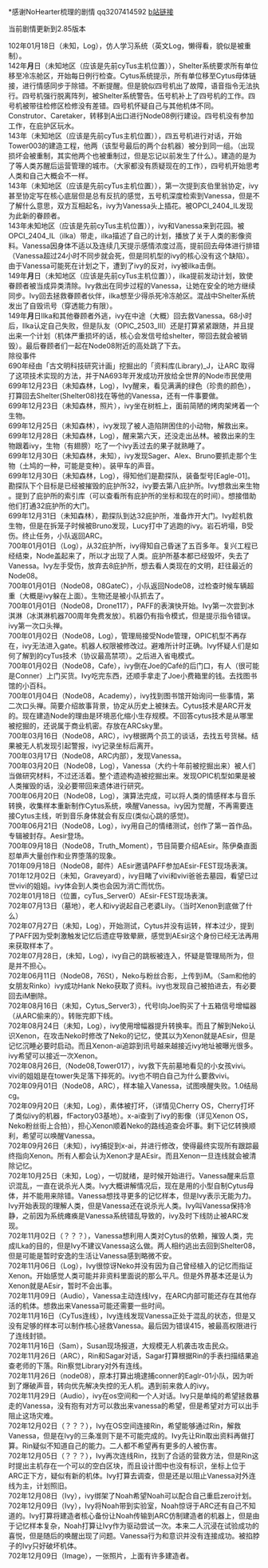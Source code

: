 \*感谢NoHearter梳理的剧情 qq3207414592 [b站链接](http://space.bilibili.com/17435569?share_medium=android&share_source=copy_link&bbid=LxstGCpOeBkuHSxINEg0UWMCMVJgUginfoc&ts=1548688570647)  

当前剧情更新到2.85版本  

102年01月18日（未知，Log），仿人学习系统（英文Log，懒得看，貌似是被重制）。  
142年**月**日（未知地区（应该是先前cyTus主机位置）），Shelter系统要求所有单位移至冷冻舱区，开始每日例行检查。Cytus系统提示，所有单位移至Cytus母体链接，进行情感同步于除错。不断提醒。但是貌似四号机出了故障，语音指令无法执行。四号机强行脱离阵列，被Shelter系统警告。伍号机补上了四号机的工作。四号机被带往检修区检修没有差错。四号机怀疑自己与其他机体不同。Construtor、Caretaker，转移到A出口进行Node08例行建设。四号机没有参加工作，在庇护区玩水。  
143年（未知地区（应该是先前cyTus主机位置）），四五号机进行对话，开始Tower003的建造工程，他两（该型号最后的两个台机器）被分到同一组。（出现损坏会被重制，其实他两个也被重制过，但是忘记以前发生了什么）。建造的是为了等人类苏醒后运营管理的城市。（大家都没有质疑现在的工作），四号机开始思考人类和自己大概会不一样。  
143年（未知地区（应该是先前cyTus主机位置）），第一次提到亥伯里翁协定，ivy甚至协定写在核心底层但是总有反抗的感觉，五号机深度检索到Vanessa，但是不了解什么意思，双方互相起名，ivy为Vanessa头上插花。被OPCI_2404_IL发现为此新的眷顾者。  
143年未知地区（应该是先前cyTus主机位置）），ivy和Vanessa来到花园。被OPCI_2404_IL（ilka）带走，ilka描述了自己的计划，播放了关于人类的影像资料。Vanessa因身体不适以及连续几天提示感情浓度过高，提前回去母体进行排错（Vanessa超过24小时不同步就会死，但是同机型的ivy的核心没有这个缺陷）。由于Vanessa可能死在计划之下，遭到了ivy的反对，ivy被ilka击倒。  
149年**月**日（未知地区（应该是先前cyTus主机位置）），ilka提前发动计划，致使眷顾者被当成异类清除。Ivy救出在同步过程的Vanessa，让她在安全的地方继续同步。Ivy回去拯救眷顾者伙伴，ilka想至少得杀死冷冻舱区。混战中Shelter系统发出了自毁讯号（穿透能力有限）。  
149年**月**日Ilka和其他眷顾者外逃，ivy在中途（大概）回去救Vanessa。68小时后，Ilka认定自己失败，但是队友（OPIC_2503_III）还是打算紧紧跟随，并且提出来一个计划（机体严重损坏的话，核心会发信号给shelter，带回去就会被销毁）。最后眷顾者们一起在Node08附近的高处跳了下去。  
除役事件   
690年经由「古文明科技研究计画」挖掘出的「资料库(Library)_J，让ARC 取得了这项技术实现的方法，并于NA693年开发成功开放给全世界的Node市民使用  
699年12月23日（未知森林，Log），Ivy醒来，看见满满的绿色（珍贵的颜色），打算回去Shelter(Shelter08)找在等他的Vanessa，还有一件事要做。  
699年12月23日（未知森林，照片），ivy坐在树桩上，面前简陋的烤肉架烤着一个生物。  
699年12月25日（未知森林），ivy发现了被人造陷阱困住的小动物，解救出来。  
699年12月28日（未知森林，Log），醒来第六天，还没走出丛林。被救出来的生物跟着ivy，生物（有翅膀）吃了一个ivy丢过去的果子就熟睡了。  
699年12月30日（未知森林，未知），ivy发现Sager、Alex、Bruno要抓走那个生物（土鸠的一种，可能是变种）。装甲车的声音。  
699年12月30日（未知森林，Log），得知他们是勘探队，装备型号\[Eagle-01\]。勘探队下个目标是已经被摧毁的庇护所32，ivy要去第八庇护所。Ivy想救出来生物 。提到了庇护所的索引库（可以查看所有庇护所的坐标和现在的时间）。想接借助他们打通32庇护所的大门。  
699年12月31日（未知森林），勘探队到达32庇护所，准备炸开大门。Ivy趁机救生物，但是在拆笼子时候被Bruno发现，Lucy打中了逃跑的ivy。岩石坍塌，B受伤。终止任务，小队返回ARC。  
700年01月01日（Log），从32庇护所，ivy得知自己昏迷了五百多年。复兴工程已经结束，Node盖起来了，所以才出现了人类。庇护所基本都已经毁坏，失去了Vanessa。Ivy左手受伤，放弃去8庇护所，想去看人类现在的文明，赶往最近的Node08。  
700年01月01日（Node08，08GateC），小队返回Node08，过检查时候车辆超重（大概是ivy躲在上面）。生物还是被小队抓去了。  
700年01月01日（Node08，Drone117），PAFF的表演快开始。Ivy第一次尝到冰淇淋（冰淇淋机器700周年免费发放）。机器仍有指令模式，但是提示指令错误。ivy第一次口头禅。  
700年01月02日（Node08，Log），管理局接受Node管理，OPIC机型不再存在，ivy无法进入gate。机器人权限被修改过。避难所计时正确。Ivy怀疑人们是如何了解到的cyTus技术（协议最高禁项）。之后进入省电模式。  
700年01月02日（Node08，Cafe），ivy倒在Joe的Café的后门口，有人（很可能是Conner）上门买货。Ivy吃完东西，还顺手拿走了Joe小费箱里的钱。去找图书馆的小百科。  
700年01月04日（Node08，Academy），ivy找到图书馆开始询问一些事情，第二次口头禅。简要介绍故事背景，协定从历史上被抹去。Cytus技术是ARC开发的。现在建造Node的理由是环境恶化缩小生存规模。不回答cytus技术是从哪里被挖掘的，还说属于商业机密。存放在ARCsky里。  
700年03月16日（Node08，ARC），ivy根据两个员工的谈话，去找五号货梯。结果被无人机发现引起警报，ivy记录坐标后离开。  
700年03月17日（Node08，ARC内部），发现Vanessa。  
700年03月20日（Node08，Log），Vanessa（大约十年前被挖掘出来）被人们当做研究材料，不过还活着。整个遗迹构造被挖掘出来。发现OPIC机型如果是被人类摧毁的话，没必要带回来遗体进行研究。  
700年06月20日（Node08，Log），演算法完成，可以将人类的情感样本与音乐转换，收集样本重新制作Cytus系统，唤醒Vanessa。ivy因为觉醒，不再需要连接Cytus主线，听到音乐身体就会有反应(类似心跳的感觉)。  
700年06月21日（Node08，Log），ivy用自己的情绪测试，创作了第一首作品。专辑被封存。Aesir登场。   
700年09月18日（Node08，Truth_Moment），节目简要介绍AEsir。陈伊桑直面怼单声大量创作和业界堕落的现象。  
701年09月18日（Node08，邮件）AEsir邀请PAFF参加AEsir-FEST现场表演。  
701年12月02日（未知，Graveyard），ivy目睹了vivi和vivi爸爸去墓园，看望已过世vivi的姐姐。ivy体会到人类也会因为消亡而忧伤。  
702年01月18日（位置，cyTus_Server0）AEsir-FEST现场表演。  
702年07月13日（墓地），老人和ivy说起自己老婆Lily。（当时Xenon到底做了什么）  
702年07月27日（未知，Log），开始测试，Cytus并没有运转，样本过少，提到了PAFF因为受刺激触发记忆后遗症导致晕厥，感觉到AEsir这个身份已经无法再用来获取样本了。  
702年07月28日，(未知，Log），ivy自己的跳板被连入，怀疑是管理局所为，但是并不担心。  
702年06月11日（Node08，76St），Neko与粉丝合影，上传到iM。（Sam和他的女朋友Rinko）ivy成功Hank Neko获取了资料。ivy也发现自己被拍进去，有必要回去iM删除。  
702年08月16日（未知，Cytus_Server3），代号I向Joe购买了十五箱信号增幅器（从ARC偷来的）。转账完即下线。  
702年08月24日（未知，Log），ivy使用增幅器提升转换率。而且了解到Neko认识Xenon，在攻击Neko时修改了Neko的记忆，使其以为Xenon就是AEsir，但是记忆沉睡必要时启动。而且Xenon-ai追踪到讯号越来越接近ivy地址被曝光很多。ivy希望可以接近一次Xenon。  
702年08月26日,（Node08,Tower017），ivy救下先前墓地看见的小女孩vivi。vivi的姐姐是在tower失足落下摔死的。ivy也不明白自己为什么要救vivi。  
702年09月01日（Node08，ARC），样本输入Vanessa，试图唤醒失败。1.0结局cg。  
702年09月20日（未知，Log），素体被打坏，（详情见Cherry OS，Cherry打坏了类似ivy的机器，fFactory03基地）。x-ai查到了ivy的影像（详见Xenon OS，Neko粉丝街上合拍），担心Xenon顺着Neko的路线追查会坏事。剩下记忆转换顺利，希望可以唤醒Vanessa。  
702年09月26日（未知），ivy捕捉到x-ai，并进行修改，使得最终实现所有跟踪最终指向Xenon。所有人都会认为Xenon才是AEsir。而且Xenon一旦连线就会被清除记忆。  
702年10月25日（未知，Log），一切就绪，是时候开始进行。Vanessa醒来后意识混乱，一直在说杀光人类。Ivy大概讲解情况后，现在是用的小型自制Cytus母体，并不能用来除错。Vanessa想找寻更多的记忆样本，但是Ivy表示无能为力。Ivy开始表现的理解人类，但是Vanessa还在说杀光人类。Ivy叫Vanessa保持冷静，之前因为系统瘫痪是Vanessa系统错乱导致的，ivy及时下线防止被ARC发现。  
702年11月02日（？？？），Vanessa想利用人类对Cytus的依赖，摧毁人类，完成ILka的目的，但是Ivy不建议Vanessa这么做。两人相约逃出去回到Shelter08，但是可能是暂时安逸的生活让Vanessa感到略微不安。  
702年11月06日（Log），Ivy很惊讶Neko并没有因为自己曾经植入的记忆而指证Xenon。开始感觉人类可能并非资料里面说的那么平凡。但是外界基本还是认为Xenon就是AEsir，暂时不会出事。  
702年11月09日（Audio），Vanessa主动连线Ivy，在ARC内部可能还存在其他存活的机体。想救出来Vanessa可能还需要一些时间。  
702年11月16日（CyTus连线），Ivy连线发现Vanessa正处于混乱的状态，但是又没有足够的样本可以制作核心拯救Vanessa。最后因为错误415，被最高权限进行了连线封锁。  
702年11月16日（Sam），Susan现场报道，大规模无人机袭击攻击民众。  
702年11月26日（ARC），Rin和Sagar对话，Sagar打算根据Rin的手表扫描结果追查老师的下落。Rin察觉Library对外有连线。  
702年11月26日（node08），原本打算出境逮捕conner的Eaglr-01小队，因为听到了爆破声音，转向优先解决失控的无人机。遇到前来救人的ivy。  
702年11月29日（Audio），ivy在os空间和一个人对话。Ivy只是单纯的希望拯救暴走的Vanessa，没有抱有对方可以救出来vanessa的希望，但是希望对方可以出手阻止这场灾难。  
702年12月02日（？？？），Ivy在OS空间连接Rin，希望能够通过Rin，解救Vanessa，但是在Ivy的三条准则下是不可能完成的。Ivy先让Rin取出资料再做打算。Rin疑似不知道自己的能力。二人都不希望再有更多的人被伤害。  
702年12月05日（？？？），Ivy再次连线Rin，找到了合适的营救方法，但是Rin这时提出主机存在一个可以的空白区块，而且设计图中也没有标识，坐标上位于ARC正下方，疑似有新的机体。Ivy打算去调查，但是还是以阻止Vanessa对外连线为主，计划照旧。  
702年12月08日（Ivy），ivy绑架了Noah希望Noah可以配合自己重启zero计划。  
702年12月09日（Ivy），Ivy将Noah带到实验室，Noah惊讶于ARC还有自己不知道的。Ivy打算将建造者核心备份让Noah传输到ARC仿制建造者的机器上，但是由于记忆样本复杂，Noah打算让Ivy作为驱动尝试一次。本来二人沉浸在试验成功的喜悦，但是随后的唤醒出现了问题。Vanessa行为和意识并没有连接成功。被掐脖子的Ivy只好破坏机体。  
702年12月09日（Image），一张照片，上面有许多建造者。  
